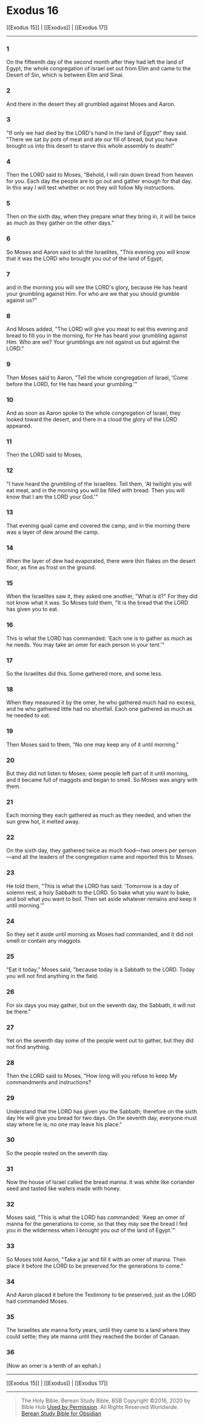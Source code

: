 # Exodus 16

[[Exodus 15]] | [[Exodus]] | [[Exodus 17]]

---

### 1
On the fifteenth day of the second month after they had left the land of Egypt, the whole congregation of Israel set out from Elim and came to the Desert of Sin, which is between Elim and Sinai.

### 2
And there in the desert they all grumbled against Moses and Aaron.

### 3
"If only we had died by the LORD's hand in the land of Egypt!" they said. "There we sat by pots of meat and ate our fill of bread, but you have brought us into this desert to starve this whole assembly to death!"

### 4
Then the LORD said to Moses, "Behold, I will rain down bread from heaven for you. Each day the people are to go out and gather enough for that day. In this way I will test whether or not they will follow My instructions.

### 5
Then on the sixth day, when they prepare what they bring in, it will be twice as much as they gather on the other days."

### 6
So Moses and Aaron said to all the Israelites, "This evening you will know that it was the LORD who brought you out of the land of Egypt,

### 7
and in the morning you will see the LORD's glory, because He has heard your grumbling against Him. For who are we that you should grumble against us?"

### 8
And Moses added, "The LORD will give you meat to eat this evening and bread to fill you in the morning, for He has heard your grumbling against Him. Who are we? Your grumblings are not against us but against the LORD."

### 9
Then Moses said to Aaron, "Tell the whole congregation of Israel, 'Come before the LORD, for He has heard your grumbling.'"

### 10
And as soon as Aaron spoke to the whole congregation of Israel, they looked toward the desert, and there in a cloud the glory of the LORD appeared.

### 11
Then the LORD said to Moses,

### 12
"I have heard the grumbling of the Israelites. Tell them, 'At twilight you will eat meat, and in the morning you will be filled with bread. Then you will know that I am the LORD your God.'"

### 13
That evening quail came and covered the camp, and in the morning there was a layer of dew around the camp.

### 14
When the layer of dew had evaporated, there were thin flakes on the desert floor, as fine as frost on the ground.

### 15
When the Israelites saw it, they asked one another, "What is it?" For they did not know what it was. So Moses told them, "It is the bread that the LORD has given you to eat.

### 16
This is what the LORD has commanded: 'Each one is to gather as much as he needs. You may take an omer for each person in your tent.'"

### 17
So the Israelites did this. Some gathered more, and some less.

### 18
When they measured it by the omer, he who gathered much had no excess, and he who gathered little had no shortfall. Each one gathered as much as he needed to eat.

### 19
Then Moses said to them, "No one may keep any of it until morning."

### 20
But they did not listen to Moses; some people left part of it until morning, and it became full of maggots and began to smell. So Moses was angry with them.

### 21
Each morning they each gathered as much as they needed, and when the sun grew hot, it melted away.

### 22
On the sixth day, they gathered twice as much food—two omers per person—and all the leaders of the congregation came and reported this to Moses.

### 23
He told them, "This is what the LORD has said: 'Tomorrow is a day of solemn rest, a holy Sabbath to the LORD. So bake what you want to bake, and boil what you want to boil. Then set aside whatever remains and keep it until morning.'"

### 24
So they set it aside until morning as Moses had commanded, and it did not smell or contain any maggots.

### 25
"Eat it today," Moses said, "because today is a Sabbath to the LORD. Today you will not find anything in the field.

### 26
For six days you may gather, but on the seventh day, the Sabbath, it will not be there."

### 27
Yet on the seventh day some of the people went out to gather, but they did not find anything.

### 28
Then the LORD said to Moses, "How long will you refuse to keep My commandments and instructions?

### 29
Understand that the LORD has given you the Sabbath; therefore on the sixth day He will give you bread for two days. On the seventh day, everyone must stay where he is; no one may leave his place."

### 30
So the people rested on the seventh day.

### 31
Now the house of Israel called the bread manna. It was white like coriander seed and tasted like wafers made with honey.

### 32
Moses said, "This is what the LORD has commanded: 'Keep an omer of manna for the generations to come, so that they may see the bread I fed you in the wilderness when I brought you out of the land of Egypt.'"

### 33
So Moses told Aaron, "Take a jar and fill it with an omer of manna. Then place it before the LORD to be preserved for the generations to come."

### 34
And Aaron placed it before the Testimony to be preserved, just as the LORD had commanded Moses.

### 35
The Israelites ate manna forty years, until they came to a land where they could settle; they ate manna until they reached the border of Canaan.

### 36
(Now an omer is a tenth of an ephah.)

---

[[Exodus 15]] | [[Exodus]] | [[Exodus 17]]

---

> The Holy Bible, Berean Study Bible, BSB
> Copyright &copy;2016, 2020 by Bible Hub
> [Used by Permission](https://berean.bible/terms.htm). All Rights Reserved Worldwide.
> [Berean Study Bible for Obsidian](https://github.com/gapmiss/berean-study-bible-for-obsidian)</small>

